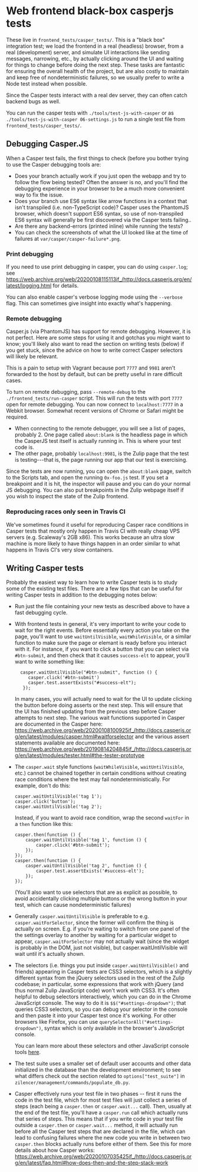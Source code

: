 # Web frontend black-box casperjs tests

These live in `frontend_tests/casper_tests/`. This is a "black box"
integration test; we load the frontend in a real (headless) browser,
from a real (development) server, and simulate UI interactions like
sending messages, narrowing, etc., by actually clicking around the UI
and waiting for things to change before doing the next step.  These
tasks are fantastic for ensuring the overall health of the project,
but are also costly to maintain and keep free of nondeterministic
failures, so we usually prefer to write a Node test instead when
possible.

Since the Casper tests interact with a real dev server, they can often
catch backend bugs as well.

You can run the casper tests with `./tools/test-js-with-casper` or as
`./tools/test-js-with-casper 06-settings.js` to run a single test file
from `frontend_tests/casper_tests/`.

## Debugging Casper.JS

When a Casper test fails, the first things to check (before you bother
trying to use the Casper debugging tools are:

* Does your branch actually work if you just open the webapp and try
  to follow the flow being tested?  Often the answer is no, and you'll
  find the debugging experience in your browser to be a much more
  convenient way to fix the issue.
* Does your branch use ES6 syntax like arrow functions in a context
  that isn't transpiled (i.e. non-TypeScript code)?  Casper uses the
  PhantomJS browser, which doesn't support ES6 syntax, so use of
  non-transpiled ES6 syntax will generally be first discovered via the
  Casper tests failing..
* Are there any backend-errors (printed inline) while running the tests?
* You can check the screenshots of what the UI looked like at the time
  of failures at `var/casper/casper-failure*.png`.

### Print debugging

If you need to use print debugging in casper, you can do using
`casper.log`; see <https://web.archive.org/web/20200108115113if_/http://docs.casperjs.org/en/latest/logging.html> for
details.

You can also enable casper's verbose logging mode using the `--verbose` flag. This
can sometimes give insight into exactly what's happening.

### Remote debugging

Casper.js (via PhantomJS) has support for remote debugging. However, it
is not perfect. Here are some steps for using it and gotchas you might
want to know; you'll likely also want to read the section on writing
tests (below) if you get stuck, since the advice on how to write
correct Casper selectors will likely be relevant.

This is a pain to setup with Vagrant because port `7777` and `9981`
aren't forwarded to the host by default, but can be pretty useful in
rare difficult cases.

To turn on remote debugging, pass `--remote-debug` to the
`./frontend_tests/run-casper` script. This will run the tests with port
`7777` open for remote debugging. You can now connect to
`localhost:7777` in a Webkit browser. Somewhat recent versions of Chrome
or Safari might be required.

-   When connecting to the remote debugger, you will see a list of
    pages, probably 2. One page called `about:blank` is the headless
    page in which the CasperJS test itself is actually running in. This
    is where your test code is.
-   The other page, probably `localhost:9981`, is the Zulip page that
    the test is testing---that is, the page running our app that our
    test is exercising.

Since the tests are now running, you can open the `about:blank` page,
switch to the Scripts tab, and open the running `0x-foo.js` test. If you
set a breakpoint and it is hit, the inspector will pause and you can do
your normal JS debugging. You can also put breakpoints in the Zulip
webpage itself if you wish to inspect the state of the Zulip frontend.

### Reproducing races only seen in Travis CI

We've sometimes found it useful for reproducing Casper race conditions
in Casper tests that mostly only happen in Travis CI with really cheap
VPS servers (e.g. Scaleway's 2GB x86).  This works because an ultra
slow machine is more likely to have things happen in an order similar
to what happens in Travis CI's very slow containers.

## Writing Casper tests

Probably the easiest way to learn how to write Casper tests is to study
some of the existing test files. There are a few tips that can be useful
for writing Casper tests in addition to the debugging notes below:

-   Run just the file containing your new tests as described above to
    have a fast debugging cycle.
- With frontend tests in general, it's very important to write your
    code to wait for the right events. Before essentially every action
    you take on the page, you'll want to use `waitUntilVisible`,
    `waitWhileVisible`, or a similar function to make sure the page
    or elemant is ready before you interact with it. For instance, if
    you want to click a button that you can select via `#btn-submit`,
    and then check that it causes `success-elt` to appear, you'll want
    to write something like:

        casper.waitUntilVisible("#btn-submit", function () {
           casper.click('#btn-submit')
           casper.test.assertExists("#success-elt");
         });

    In many cases, you will actually need to wait for the UI to update
    clicking the button before doing asserts or the next step.  This
    will ensure that the UI has finished updating from the previous
    step before Casper attempts to next step. The various wait
    functions supported in Casper are documented in the Casper here:
    <https://web.archive.org/web/20200108100925if_/http://docs.casperjs.org/en/latest/modules/casper.html#waitforselector>
    and the various assert statements available are documented here:
    <https://web.archive.org/web/20190814204845if_/http://docs.casperjs.org/en/latest/modules/tester.html#the-tester-prototype>

-   The `casper.wait` style functions (`waitWhileVisible`,
    `waitUntilVisible`, etc.) cannot be chained together in certain
    conditions without creating race conditions where the test may
    fail nondeterministically. For example, don't do this:

        casper.waitUntilVisible('tag 1');
        casper.click('button');
        casper.waitUntilVisible('tag 2');

    Instead, if you want to avoid race condition, wrap the second
    `waitFor` in a `then` function like this:

        casper.then(function () {
            casper.waitUntilVisible('tag 1', function () {
                casper.click('#btn-submit');
            });
        });
        casper.then(function () {
            casper.waitUntilVisible('tag 2', function () {
                casper.test.assertExists('#success-elt');
            });
        });

    (You'll also want to use selectors that are as explicit as
    possible, to avoid accidentally clicking multiple buttons or the
    wrong button in your test, which can cause nondeterministic failures)

- Generally `casper.waitUntilVisible` is preferable to
    e.g. `casper.waitForSelector`, since the former will confirm the
    thing is actually on screen.  E.g. if you're waiting to switch
    from one panel of the the settings overlay to another by waiting
    for a particular widget to appear, `casper.waitForSelector` may
    not actually wait (since the widget is probably in the DOM, just
    not visible), but casper.waitUntilVisible will wait until it's
    actually shown.

- The selectors (i.e. things you put inside
    `casper.waitUntilVisible()` and friends) appearing in Casper tests
    are CSS3 selectors, which is a slightly different syntax from the
    jQuery selectors used in the rest of the Zulip codebase; in
    particular, some expressions that work with jQuery (and thus
    normal Zulip JavaScript code) won't work with CSS3.  It's often
    helpful to debug selectors interactively, which you can do in the
    Chrome JavaScript console.  The way to do it is
    `$$("#settings-dropdown")`; that queries CSS3 selectors, so you
    can debug your selector in the console and then paste it into your
    Casper test once it's working.  For other browsers like Firefox,
    you can use `querySelectorAll("#settings-dropdown")`, syntax which
    is only available in the browser's JavaScript console.

    You can learn more about these selectors and other JavaScript console tools
    [here](https://developers.google.com/web/tools/chrome-devtools/console/command-line-reference).
-   The test suite uses a smaller set of default user accounts and other
    data initialized in the database than the development environment;
    to see what differs check out the section related to
    `options["test_suite"]` in
    `zilencer/management/commands/populate_db.py`.
-   Casper effectively runs your test file in two phases -- first it
    runs the code in the test file, which for most test files will just
    collect a series of steps (each being a `casper.then` or
    `casper.wait...` call). Then, usually at the end of the test file,
    you'll have a `casper.run` call which actually runs that series of
    steps. This means that if you write code in your test file outside a
    `casper.then` or `casper.wait...` method, it will actually run
    before all the Casper test steps that are declared in the file,
    which can lead to confusing failures where the new code you write in
    between two `casper.then` blocks actually runs before either of
    them. See this for more details about how Casper works:
    <https://web.archive.org/web/20200107035425if_/http://docs.casperjs.org/en/latest/faq.html#how-does-then-and-the-step-stack-work>
